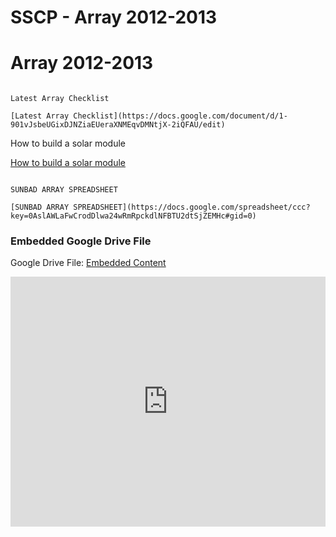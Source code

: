 # SSCP - Array 2012-2013

# Array 2012-2013

~~~~~~~~~~~~~~~~~~~~~~~~~~~

Latest Array Checklist

[Latest Array Checklist](https://docs.google.com/document/d/1-901vJsbeUGixDJNZiaEUeraXNMEqvDMNtjX-2iQFAU/edit)

~~~~~~~~~~~~~~~~~~~~~~~~~~~

How to build a solar module

[How to build a solar module](https://docs.google.com/document/d/1ApMuaGBQRhEMQpBcs4ik-1lxsY0C6xdm8P6pZjofBLo/edit)

~~~~~~~~~~~~~~~~~~~~~~~~~~~

SUNBAD ARRAY SPREADSHEET

[SUNBAD ARRAY SPREADSHEET](https://docs.google.com/spreadsheet/ccc?key=0AslAWLaFwCrodDlwa24wRmRpckdlNFBTU2dtSjZEMHc#gid=0)

~~~~~~~~~~~~~~~~~~~~~~~~~~~

[](https://drive.google.com/folderview?id=1WTyDA8GI_MgG4i5JClnQ_d9T9EcNjVBh)

### Embedded Google Drive File

Google Drive File: [Embedded Content](https://drive.google.com/embeddedfolderview?id=1WTyDA8GI_MgG4i5JClnQ_d9T9EcNjVBh#list)

<iframe width="100%" height="400" src="https://drive.google.com/embeddedfolderview?id=1WTyDA8GI_MgG4i5JClnQ_d9T9EcNjVBh#list" frameborder="0"></iframe>

